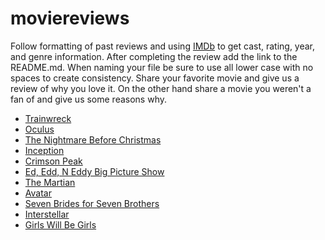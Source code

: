 # moviereviews
Follow formatting of past reviews and using [IMDb](http://www.imdb.com/?ref_=nv_home) to get cast, rating, year, and genre
information. After completing the review add the link to the README.md. When naming your file be sure to use all lower case with
no spaces to create consistency. Share your favorite movie and give us a review of why you love it. On the other hand share a
movie you weren't a fan of and give us some reasons why.

* [Trainwreck](https://github.com/caledelaura/moviereviews/blob/master/trainwreck)
* [Oculus](https://github.com/caledelaura/moviereviews/blob/master/oculus)
* [The Nightmare Before Christmas](https://github.com/caledelaura/moviereviews/blob/master/thenightmarebeforechristmas)
* [Inception](https://github.com/caledelaura/moviereviews/blob/master/inception)
* [Crimson Peak](https://github.com/caledelaura/moviereviews/blob/master/crimsonpeak)
* [Ed, Edd, N Eddy Big Picture Show](https://github.com/caledelaura/moviereviews/blob/master/ed%2Ceddneddy'sbigpictureshow)
* [The Martian](https://github.com/caledelaura/moviereviews/blob/master/themartian)
* [Avatar](https://github.com/caledelaura/moviereviews/blob/master/avatar)
* [Seven Brides for Seven Brothers](https://github.com/caledelaura/moviereviews/blob/master/sevenbridesforsevenbrothers)
* [Interstellar](https://github.com/caledelaura/moviereviews/blob/master/interstellar)
* [Girls Will Be Girls](https://github.com/caledelaura/moviereviews/blob/master/Girls%20Will%20Be%20Girls)
